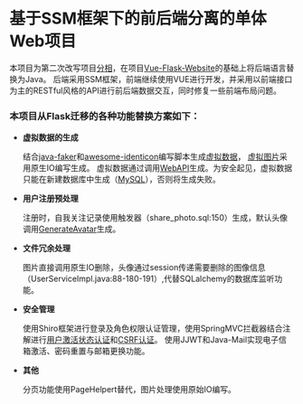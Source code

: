 # 基于SSM框架下的前后端分离的单体Web项目
本项目为第二次改写项目[分相](https://github.com/JoherYu/flask_web_program_social_network)，在项目[Vue-Flask-Website](https://github.com/JoherYu/Vue-Flask-Website)的基础上将后端语言替换为Java。
后端采用SSM框架，前端继续使用VUE进行开发，并采用以前端接口为主的RESTful风格的API进行前后端数据交互，同时修复一些前端布局问题。
### 本项目从Flask迁移的各种功能替换方案如下：  
*    **虚拟数据的生成**    

     结合[java-faker](https://github.com/DiUS/java-faker)和[awesome-identicon](https://github.com/superhj1987/awesome-identicon)编写脚本生成[虚拟数据](https://github.com/JoherYu/social-network-SSM-Vue/blob/master/BackEnd/src/main/java/com/sharephoto/service/GenerateFakeDataImpl.java)，
     [虚拟图片](https://github.com/JoherYu/social-network-SSM-Vue/blob/master/BackEnd/src/main/java/com/sharephoto/utils/GenerateImage.java)采用原生IO编写生成。
     虚拟数据通过调用[WebAPI](https://github.com/JoherYu/social-network-SSM-Vue/blob/master/BackEnd/src/main/java/com/sharephoto/controller/FakingItController.java)生成。为安全起见，虚拟数据只能在新建数据库中生成（[MySQL](https://github.com/JoherYu/social-network-SSM-Vue/blob/master/share_photo.sql)），否则将生成失败。
*    **用户注册预处理**    

     注册时，自我关注记录使用触发器（share_photo.sql:150）生成，默认头像调用[GenerateAvatar](https://github.com/JoherYu/social-network-SSM-Vue/blob/master/BackEnd/src/main/java/com/sharephoto/utils/GenerateAvatar.java)生成。
*    **文件冗余处理**    

     图片直接调用原生IO删除，头像通过session传递需要删除的图像信息（UserServiceImpl.java:88-180-191）,代替SQLalchemy的数据库监听功能。
*    **安全管理**    

     使用Shiro框架进行登录及角色权限认证管理，使用SpringMVC拦截器结合注解进行[用户激活状态认证](https://github.com/JoherYu/social-network-SSM-Vue/blob/master/BackEnd/src/main/java/com/sharephoto/utils/confirmAnnotationInterceptor.java)和[CSRF认证](https://github.com/JoherYu/social-network-SSM-Vue/blob/master/BackEnd/src/main/java/com/sharephoto/utils/CSRFAnnotationInterceptor.java)。
     使用JJWT和Java-Mail实现电子信箱激活、密码重置与邮箱更换功能。
*    **其他**    

     分页功能使用PageHelpert替代，图片处理使用原始IO编写。
